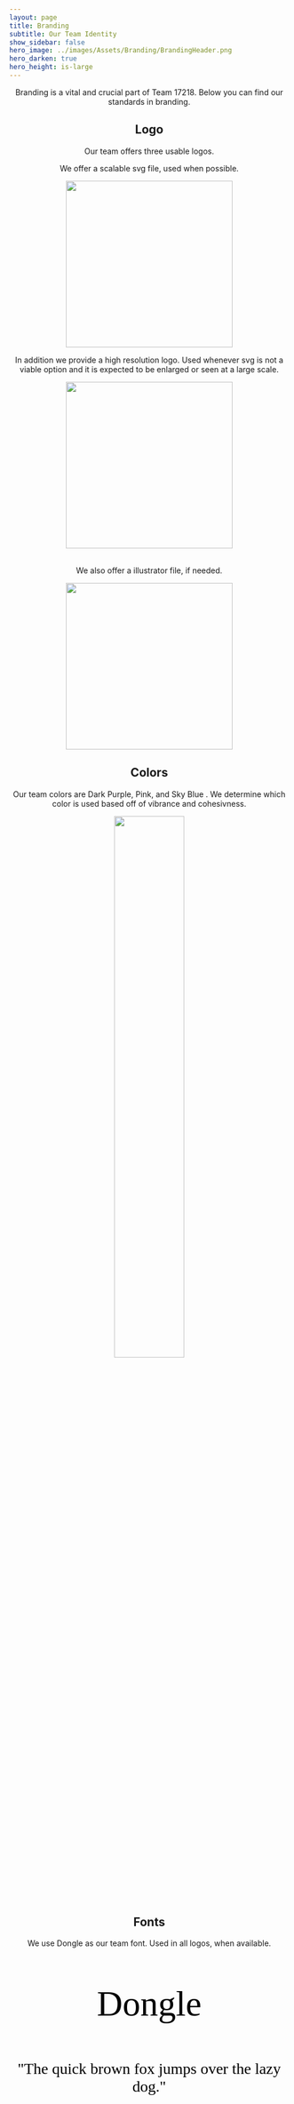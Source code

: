 ```yaml
---
layout: page
title: Branding
subtitle: Our Team Identity
show_sidebar: false
hero_image: ../images/Assets/Branding/BrandingHeader.png
hero_darken: true 
hero_height: is-large
--- 
```

<div class="full" style="text-align: center">
<p>Branding is a vital and crucial part of Team 17218. Below you can find our standards in branding.</p>


<h2><center>Logo</center></h2>
<p>Our team offers three usable logos. </p>
<p>We offer a scalable svg file, used when possible.</p>

<a href="../images/Assets/Branding/BrooklineBots.svg" download>
    <img width="300px" src="../images/Assets/Branding/BrooklineBots.svg">
</a>

<p>In addition we provide a high resolution logo. Used whenever svg is not a viable option and it is expected to be enlarged or seen at a large scale.</p> 

<a href ="../images/Assets/Branding/HighRes.png" download>
<img width="300px" src="../images/Assets/Branding/HighRes.png" >
</a>

<br>
<br>

<p>We also offer a illustrator file, if needed. </p>

<a href="../images/Assets/Branding/Logo.ai" download>  
<img width="300px" src="../images/Assets/Branding/AdobeIllustratorIcon.png">
</a>


<h2>Colors</h2>
<p> Our team colors are Dark Purple, Pink, and Sky Blue . We determine which color is used based off of vibrance and cohesivness.</p>

<a href="../images/Assets/Branding/BrandingColors.png" download>
    <img width = "50%" src="../images/Assets/Branding/BrandingColors.png">
</a>

<h2>Fonts</h2>
<p>We use Dongle as our team font. Used in all logos, when available.</p>
<p class="hidden-when-failed" style="color: black; font-family: Dongle; font-size: 64px;">Dongle</p>
<p class="hidden-when-failed" style="color: black; font-family: Dongle; font-size: 28px;">"The quick brown fox jumps over the lazy dog."</p>
<p id="font-message" style="color: red; font-size: 16px;" class="font-message"></p>
</div>



<style>
    .font-message {
        color: black;
        font-family: Dongle, sans-serif;
        font-size: 28px;
    }
</style>
<script>
    function isFontLoaded(fontName) {
        var canvas = document.createElement("canvas");
        var context = canvas.getContext("2d");
        var text = "abcdefghijklmnopqrstuvwxyz0123456789";
        context.font = "40px " + fontName + ", sans-serif";
        var originalWidth = context.measureText(text).width;
        context.font = "40px sans-serif";
        var fallbackWidth = context.measureText(text).width;
        return originalWidth !== fallbackWidth;
    }
    
    // Check if Dongle font is loaded
    window.onload = function() {
        if (!isFontLoaded("Dongle")) {
            var messageElement = document.getElementById("font-message");
            messageElement.innerHTML = "It appears that you're using a browser that is not compatible with the Dongle font. This can be caused by an unexpected MIME type and/or an outdated browser. For the best viewing experience please use a different browser.";
            
            // Hide the lines that should only be displayed when Dongle font is rendered correctly
            var hiddenElements = document.getElementsByClassName("hidden-when-failed");
            for (var i = 0; i < hiddenElements.length; i++) {
                hiddenElements[i].style.display = "none";
            }
        }
    }
</script>
